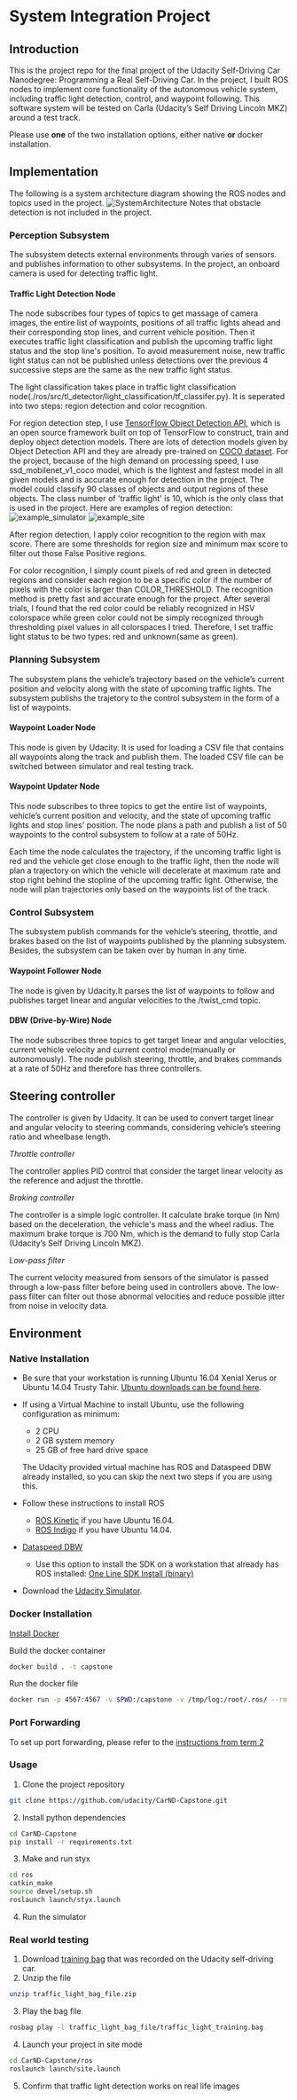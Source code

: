 
# System Integration Project

## Introduction
This is the project repo for the final project of the Udacity Self-Driving Car Nanodegree: Programming a Real Self-Driving Car. In the project, I built ROS nodes to implement core functionality of the autonomous vehicle system, including traffic light detection, control, and waypoint following. This software system will be tested on Carla (Udacity’s Self Driving Lincoln MKZ) around a test track.

Please use **one** of the two installation options, either native **or** docker installation.

## Implementation

[//]: # (Image References)

[image1]: ./images/final-project-ros-graph.png
[image2]: ./images/example_simulator.jpg
[image3]: ./images/example_site.jpg
[image4]: ./examples/left_flip.jpg
[image5]: ./examples/MSE.png
[image6]: ./examples/ModelStructure.JPG 

The following is a system architecture diagram showing the ROS nodes and topics used in the project.
![SystemArchitecture][image1]
Notes that obstacle detection is not included in the project.

### Perception Subsystem

The subsystem detects external environments through varies of sensors. and publishes information to other subsystems. In the project, an onboard camera is used for detecting traffic light.

#### Traffic Light Detection Node

The node subscribes four types of topics to get massage of camera images, the entire list of waypoints, positions of all traffic lights ahead and their corresponding stop lines, and current vehicle position. Then it executes traffic light classification and publish the upcoming traffic light status and the stop line's position. To avoid measurement noise, new traffic light status can not be published unless detections over the previous 4 successive steps are the same as the new traffic light status. 

The light classification takes place in traffic light classification node(./ros/src/tl_detector/light_classification/tf_classifer.py). It is seperated into two steps: region detection and color recognition.

For region detection step, I use [TensorFlow Object Detection API](https://github.com/tensorflow/models/tree/master/research/object_detection), which is an open source framework built on top of TensorFlow to construct, train and deploy object detection models. There are lots of detection models given by Object Detection API and they are already pre-trained on [COCO dataset](http://mscoco.org/). For the project, because of the high demand on processing speed, I use 
ssd_mobilenet_v1_coco model, which is the lightest and fastest model in all given models and is accurate enough for detection in the project. The model could classify 90 classes of objects and output regions of these objects. The class number of 'traffic light' is 10, which is the only class that is used in the project. Here are examples of region detection:
![example_simulator][image2]
![example_site][image3]

After region detection, I apply color recognition to the region with max score. There are some thresholds for region size and minimum max score to filter out those False Positive regions.

For color recognition, I simply count pixels of red and green in detected regions and consider each region to be a specific color if the number of pixels with the color is larger than COLOR_THRESHOLD. The recognition method is pretty fast and accurate enough for the project. After several trials, I found that the red color could be reliably recognized in HSV colorspace while green color could not be simply recognized through thresholding pixel values in all colorspaces I tried. Therefore, I set traffic light status to be two types: red and unknown(same as green).

### Planning Subsystem

The subsystem plans the vehicle’s trajectory based on the vehicle’s current position and velocity along with the state of upcoming traffic lights. The subsystem publishs the trajetory to the control subsystem in the form of a list of waypoints.

#### Waypoint Loader Node

This node is given by Udacity. It is used for loading a CSV file that contains all waypoints along the track and publish them. The loaded CSV file can be switched between simulator and real testing track.

#### Waypoint Updater Node

This node subscribes to three topics to get the entire list of waypoints, vehicle’s current position and velocity, and the state of upcoming traffic lights and stop lines' position. The node plans a path and publish a list of 50 waypoints to the control subsystem to follow at a rate of 50Hz.

Each time the node calculates the trajectory, if the uncoming traffic light is red and the vehicle get close enough to the traffic light, then the node will plan a trajectory on which the vehicle will decelerate at maximum rate and stop right behind the stopline of the upcoming traffic light. Otherwise, the node will plan trajectories only based on the waypoints list of the track.

### Control Subsystem 

The subsystem publish commands for the vehicle’s steering, throttle, and brakes based on the list of waypoints published by the planning subsystem. Besides, the subsystem can be taken over by human in any time.

#### Waypoint Follower Node

The node is given by Udacity.It parses the list of waypoints to follow and publishes target linear and angular velocities to the /twist_cmd topic.

#### DBW (Drive-by-Wire) Node

The node subscribes three topics to get target linear and angular velocities, current vehicle velocity and current control mode(manually or autonomously). The node publish steering, throttle, and brakes commands at a rate of 50Hz and therefore has three controllers.

## Steering controller ##

The controller is given by Udacity. It can be used to convert target linear and angular velocity to steering commands, considering vehicle’s steering ratio and wheelbase length.

_Throttle controller_

The controller applies PID control that consider the target linear velocity as the reference and adjust the throttle.

_Braking controller_

The controller is a simple logic controller. It calculate brake torque (in Nm) based on the deceleration, the vehicle's mass and the wheel radius. The maximum brake torque is 700 Nm, which is the demand to fully stop Carla (Udacity’s Self Driving Lincoln MKZ).

_Low-pass filter_

The current velocity measured from sensors of the simulator is passed through a low-pass filter before being used in controllers above. The low-pass filter can filter out those abnormal velocities and reduce possible jitter from noise in velocity data.

## Environment

### Native Installation

* Be sure that your workstation is running Ubuntu 16.04 Xenial Xerus or Ubuntu 14.04 Trusty Tahir. [Ubuntu downloads can be found here](https://www.ubuntu.com/download/desktop).
* If using a Virtual Machine to install Ubuntu, use the following configuration as minimum:
  * 2 CPU
  * 2 GB system memory
  * 25 GB of free hard drive space

  The Udacity provided virtual machine has ROS and Dataspeed DBW already installed, so you can skip the next two steps if you are using this.

* Follow these instructions to install ROS
  * [ROS Kinetic](http://wiki.ros.org/kinetic/Installation/Ubuntu) if you have Ubuntu 16.04.
  * [ROS Indigo](http://wiki.ros.org/indigo/Installation/Ubuntu) if you have Ubuntu 14.04.
* [Dataspeed DBW](https://bitbucket.org/DataspeedInc/dbw_mkz_ros)
  * Use this option to install the SDK on a workstation that already has ROS installed: [One Line SDK Install (binary)](https://bitbucket.org/DataspeedInc/dbw_mkz_ros/src/81e63fcc335d7b64139d7482017d6a97b405e250/ROS_SETUP.md?fileviewer=file-view-default)
* Download the [Udacity Simulator](https://github.com/udacity/CarND-Capstone/releases).

### Docker Installation
[Install Docker](https://docs.docker.com/engine/installation/)

Build the docker container
```bash
docker build . -t capstone
```

Run the docker file
```bash
docker run -p 4567:4567 -v $PWD:/capstone -v /tmp/log:/root/.ros/ --rm -it capstone
```

### Port Forwarding
To set up port forwarding, please refer to the [instructions from term 2](https://classroom.udacity.com/nanodegrees/nd013/parts/40f38239-66b6-46ec-ae68-03afd8a601c8/modules/0949fca6-b379-42af-a919-ee50aa304e6a/lessons/f758c44c-5e40-4e01-93b5-1a82aa4e044f/concepts/16cf4a78-4fc7-49e1-8621-3450ca938b77)

### Usage

1. Clone the project repository
```bash
git clone https://github.com/udacity/CarND-Capstone.git
```

2. Install python dependencies
```bash
cd CarND-Capstone
pip install -r requirements.txt
```
3. Make and run styx
```bash
cd ros
catkin_make
source devel/setup.sh
roslaunch launch/styx.launch
```
4. Run the simulator

### Real world testing
1. Download [training bag](https://s3-us-west-1.amazonaws.com/udacity-selfdrivingcar/traffic_light_bag_file.zip) that was recorded on the Udacity self-driving car.
2. Unzip the file
```bash
unzip traffic_light_bag_file.zip
```
3. Play the bag file
```bash
rosbag play -l traffic_light_bag_file/traffic_light_training.bag
```
4. Launch your project in site mode
```bash
cd CarND-Capstone/ros
roslaunch launch/site.launch
```
5. Confirm that traffic light detection works on real life images
